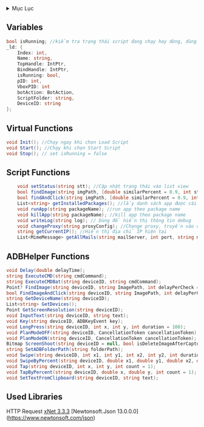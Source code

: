 <!-- TABLE OF CONTENTS -->
<details>
  <summary>Mục Lục</summary>
  <ul>
    <li><a href="#variables">Variables</a></li>
    <li><a href="#virtual-functions">Virtual Functions</a></li>
    <li><a href="#script-functions">Script Functions</a></li>
    <li><a href="#adbhelper-functions">ADBHelper Functions</a></li>
    <li><a href="#used-libraries">Used Libraries</a></li>
  </ul>
</details>

<!-- Variables -->
## Variables
```cs
bool isRunning; //kiểm tra trạng thái script đang chạy hay dừng, dùng để ngắt script | khởi tạo false
_ld: {
	Index: int,
	Name: string,
	TopHandle: IntPtr,
	BindHandle: IntPtr,
	isRunning: bool,
	pID: int,
	VboxPID: int
	botAction: BotAction,
	ScriptFolder: string,
	DeviceID: string
};
```
<!-- Virtual Functions -->
## Virtual Functions
```cs
void Init(); //Chạy ngay khi chọn Load Script
void Start(); //Chạy khi chọn Start Script
void Stop(); // set isRunning = false
```
<!-- Script Functions -->
## Script Functions
```cs
	void setStatus(string stt); //Cập nhật trạng thái vào list view
	bool findImage(string imgPath, [double similarPercent = 0.9, int startCropX = 0, int startCropY = 0, int cropWidth = 0, int cropHeight = 0]); //Tìm kiếm hình ảnh
	bool findAndClick(string imgPath, [double similarPercent = 0.9, int xPlus = 0, int yPlus = 0, int startCropX = 0, int startCropY = 0, int cropWidth = 0, int cropHeight = 0]); //Tìm kiếm và click theo hình ảnh.
	List<string> getInstalledPackages(); //lấy danh sách app được cài đặt dưới dạng package name. Mỗi Package Name có dạng: com.cyanogenmod.filemanager
	void runApp(string packageName); //run app theo package name
	void killApp(string packageName); //kill app theo package name
	void writeLog(string log); // Dùng để hiển thị thông tin debug
	void changeProxy(string proxyConfig); //Change proxy, truyền vào chuỗi rỗng "" để remove proxy
	string getCurrentIP(); //Hiển thị địa chỉ IP hiện tại
	List<MimeMessage> getAllMails(string mailServer, int port, string mail, string password); //Đọc email IMAP
```
<!-- ADBHelper Functions -->
## ADBHelper Functions
```cs
void Delay(double delayTime);
string ExecuteCMD(string cmdCommand);
string ExecuteCMDBat(string deviceID, string cmdCommand);
Point? FindImage(string deviceID, string ImagePath, int delayPerCheck = 2000, int count = 5);
bool FindImageAndClick(string deviceID, string ImagePath, int delayPerCheck = 2000, int count = 5);
string GetDeviceName(string deviceID);
List<string> GetDevices();
Point GetScreenResolution(string deviceID);
void InputText(string deviceID, string text);
void Key(string deviceID, ADBKeyEvent key);
void LongPress(string deviceID, int x, int y, int duration = 100);
void PlanModeOFF(string deviceID, CancellationToken cancellationToken);
void PlanModeON(string deviceID, CancellationToken cancellationToken);
Bitmap ScreenShoot(string deviceID = null, bool isDeleteImageAfterCapture = true, string fileName = "screenShoot.png");
string SetADBFolderPath(string folderPath);
void Swipe(string deviceID, int x1, int y1, int x2, int y2, int duration = 100);
void SwipeByPercent(string deviceID, double x1, double y1, double x2, double y2, int duration = 100);
void Tap(string deviceID, int x, int y, int count = 1);
void TapByPercent(string deviceID, double x, double y, int count = 1);
void SetTextFromClipboard(string deviceID, string text);
```
<!-- Used Libraries -->
## Used Libraries
HTTP Request
[xNet 3.3.3](https://teamcodedao.com/forum/index.php?/topic/3-huong-dan-co-ban-ve-thu-vien-xnet-trong-csharp/)
[Newtonsoft.Json 13.0.0.0] (https://www.newtonsoft.com/json)